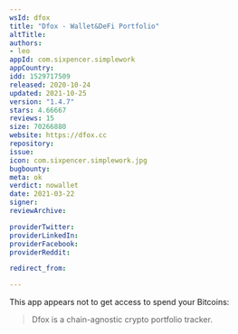 ```yaml
---
wsId: dfox
title: "Dfox - Wallet&DeFi Portfolio"
altTitle: 
authors:
- leo
appId: com.sixpencer.simplework
appCountry: 
idd: 1529717509
released: 2020-10-24
updated: 2021-10-25
version: "1.4.7"
stars: 4.66667
reviews: 15
size: 70266880
website: https://dfox.cc
repository: 
issue: 
icon: com.sixpencer.simplework.jpg
bugbounty: 
meta: ok
verdict: nowallet
date: 2021-03-22
signer: 
reviewArchive:

providerTwitter: 
providerLinkedIn: 
providerFacebook: 
providerReddit: 

redirect_from:

---
```


This app appears not to get access to spend your Bitcoins:

> Dfox is a chain-agnostic crypto portfolio tracker.
